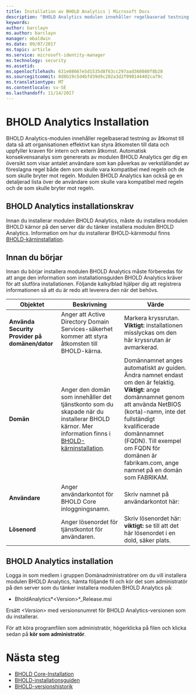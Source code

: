 ```yaml
---
title: Installation av BHOLD Analytics | Microsoft Docs
description: "BHOLD Analytics modulen innehåller regelbaserad testning av åtkomst till data"
keywords: 
author: barclayn
ms.author: barclayn
manager: mbaldwin
ms.date: 09/07/2017
ms.topic: article
ms.service: microsoft-identity-manager
ms.technology: security
ms.assetid: 
ms.openlocfilehash: 631e08667e5d1535d8f63cc297aad360080f8b20
ms.sourcegitcommit: 0d8b19c5d4bfd39d9c202a3d2f990144402ca79c
ms.translationtype: MT
ms.contentlocale: sv-SE
ms.lasthandoff: 11/14/2017
---
```

# <a name="bhold-analytics-installation"></a>BHOLD Analytics Installation

BHOLD Analytics-modulen innehåller regelbaserad testning av åtkomst till data så att organisationen effektivt kan styra åtkomsten till data och uppfyller kraven för intern och extern åtkomst. Automatisk konsekvensanalys som genererats av modulen BHOLD Analytics ger dig en översikt som visar antalet användare som kan påverkas av verkställandet av föreslagna regel både dem som skulle vara kompatibel med regeln och de som skulle bryter mot regeln. Modulen BHOLD Analytics kan också ge en detaljerad lista över de användare som skulle vara kompatibel med regeln och de som skulle bryter mot regeln.

## <a name="bhold-analytics-installation-requirements"></a>BHOLD Analytics installationskrav

Innan du installerar modulen BHOLD Analytics, måste du installera modulen BHOLD kärnor på den server där du tänker installera modulen BHOLD Analytics. Information om hur du installerar BHOLD-kärnmodul finns [BHOLD-kärninstallation](https://technet.microsoft.com/en-us/library/jj134095(v=ws.10).aspx).

## <a name="before-you-begin"></a>Innan du börjar

Innan du börjar installera modulen BHOLD Analytics måste förberedas för att ange den information som installationsguiden BHOLD Analytics kräver för att slutföra installationen. Följande kalkylblad hjälper dig att registrera informationen så att du är redo att leverera den när det behövs.

| **Objektet**                                    | **Beskrivning**                                                                                                                                                                                                           | **Värde**                                                                                                                                                                                                                                                                                                            |
|---------------------------------------------|---------------------------------------------------------------------------------------------------------------------------------------------------------------------------------------------------------------------------|----------------------------------------------------------------------------------------------------------------------------------------------------------------------------------------------------------------------------------------------------------------------------------------------------------------------|
| **Använda Security Provider på domänen/dator** | Anger att Active Directory Domain Services-säkerhet kommer att styra åtkomsten till BHOLD-kärna.                                                                                                                | Markera kryssrutan. **Viktigt:** installationen misslyckas om den här kryssrutan är avmarkerad.                                                                                                                                                                                                                   |
| **Domän**                                  | Anger den domän som innehåller det tjänstkonto som du skapade när du installerar BHOLD kärnor. Mer information finns i [BHOLD-kärninstallation](https://technet.microsoft.com/en-us/library/jj134095(v=ws.10).aspx). | Domännamnet anges automatiskt av guiden. Ändra namnet endast om den är felaktig. **Viktigt:** ange domännamnet genom att använda NetBIOS (korta)-namn, inte det fullständigt kvalificerade domännamnet (FQDN). Till exempel om FQDN för domänen är fabrikam.com, ange namnet på en domän som FABRIKAM. |
| **Användare**                                    | Anger användarkontot för BHOLD Core inloggningsnamn.                                                                                                                                                          | Skriv namnet på användarkontot här:                                                                                                                                                                                                                                                                                    |
| **Lösenord**                                | Anger lösenordet för tjänstkontot för användaren.                                                                                                                                                                       | Skriv lösenordet här: **viktigt:** se till att det här lösenordet i en dold, säker plats.                                                                                                                                                                                                                  |

## <a name="bhold-analytics-installation"></a>BHOLD Analytics installation

Logga in som medlem i gruppen Domänadministratörer om du vill installera modulen BHOLD Analytics, hämta följande fil och kör det som administratör på den server som du tänker installera modulen BHOLD Analytics på:

- BholdAnalytics*\<Version\>*\_Release.msi

Ersätt  *\<Version\>*  med versionsnumret för BHOLD Analytics-versionen som du installerar.

För att köra programfilen som administratör, högerklicka på filen och klicka sedan på **kör som administratör**.

# <a name="next-steps"></a>Nästa steg

- [BHOLD Core-Installation](https://technet.microsoft.com/en-us/library/jj134095(v=ws.10).aspx)
- [BHOLD-installationsguiden](bhold-installation-guide.md)
- [BHOLD-versionshistorik](../reference/version-bhold-history.md)